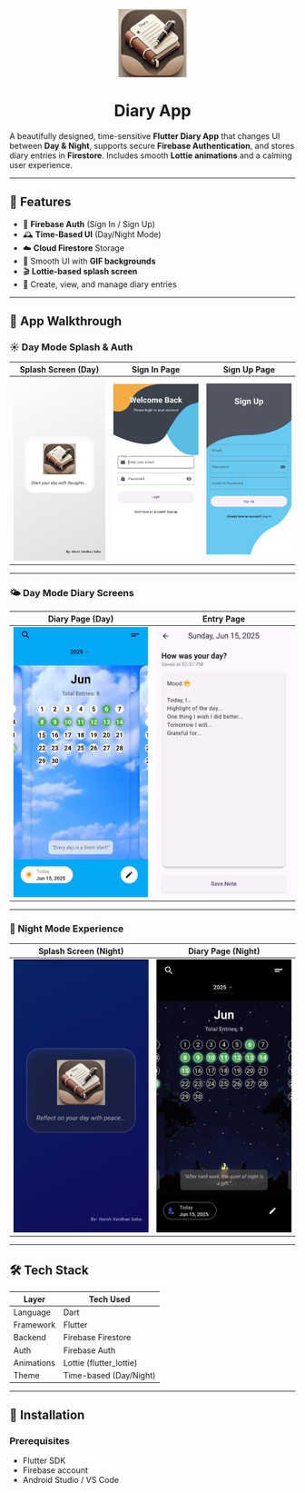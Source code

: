 <p align="center">
  <img src="https://github.com/Harsh-vardhan-sahu/Diary_App/blob/main/assets/images/icons.png?raw=true" width="120" height="120" alt="App Icon" />
</p>

<h1 align="center"> Diary App</h1>

A beautifully designed, time-sensitive **Flutter Diary App** that changes UI between **Day & Night**, supports secure **Firebase Authentication**, and stores diary entries in **Firestore**. Includes smooth **Lottie animations** and a calming user experience.

---

## 🎯 Features

- 🔐 **Firebase Auth** (Sign In / Sign Up)
- 🕰️ **Time-Based UI** (Day/Night Mode)
- ☁️ **Cloud Firestore** Storage
- 🎨 Smooth UI with **GIF backgrounds**
- 🎬 **Lottie-based splash screen**
- 📝 Create, view, and manage diary entries

---

## 📸 App Walkthrough

### ☀️ Day Mode Splash & Auth

| Splash Screen (Day) | Sign In Page | Sign Up Page |
|---------------------|--------------|--------------|
| ![Day Splash](https://github.com/Harsh-vardhan-sahu/Diary_App/blob/main/assets/showcase/day_mode_splashscreen.png?raw=true) | ![Sign In](https://github.com/Harsh-vardhan-sahu/Diary_App/blob/main/assets/showcase/Sign-in.png?raw=true) | ![Sign Up](https://github.com/Harsh-vardhan-sahu/Diary_App/blob/main/assets/showcase/Sign_up.png?raw=true) |

---

### 🌤️ Day Mode Diary Screens

| Diary Page (Day) | Entry Page |
|------------------|------------|
| ![Diary Day](https://github.com/Harsh-vardhan-sahu/Diary_App/blob/main/assets/showcase/daymodediary.png?raw=true) | ![Diary Page](https://github.com/Harsh-vardhan-sahu/Diary_App/blob/main/assets/showcase/Diarypage.png?raw=true) |

---

### 🌙 Night Mode Experience

| Splash Screen (Night) | Diary Page (Night) |
|------------------------|--------------------|
| ![Night Splash](https://github.com/Harsh-vardhan-sahu/Diary_App/blob/main/assets/showcase/night_mode_splashscreen.png?raw=true) | ![Diary Night](https://github.com/Harsh-vardhan-sahu/Diary_App/blob/main/assets/showcase/nightmodediary.png?raw=true) |

---

## 🛠️ Tech Stack

| Layer        | Tech Used                |
|--------------|--------------------------|
| Language     | Dart                     |
| Framework    | Flutter                  |
| Backend      | Firebase Firestore       |
| Auth         | Firebase Auth            |
| Animations   | Lottie (flutter_lottie)  |
| Theme        | Time-based (Day/Night)   |

---

## 🔧 Installation

### Prerequisites
- Flutter SDK
- Firebase account
- Android Studio / VS Code

